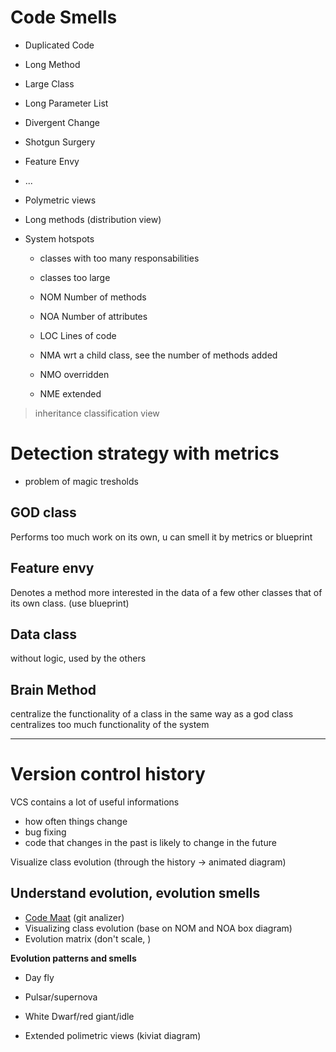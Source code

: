 # Code Smells

* Duplicated Code 
* Long Method 
* Large Class 
* Long Parameter List 
* Divergent Change 
* Shotgun Surgery 
* Feature Envy 
* ...

* Polymetric views

* Long methods (distribution view)
* System hotspots 
    * classes with too many responsabilities
    * classes too large
    * NOM Number of methods
    * NOA Number of attributes
    * LOC Lines of code

    * NMA wrt a child class, see the number of methods added 
    * NMO overridden 
    * NME extended

> inheritance classification view


# Detection strategy with metrics

* problem of magic tresholds


## GOD class 

Performs too much work on its own, 
u can smell it by metrics or blueprint

## Feature envy 

Denotes a method more interested in the data of 
a few other classes that of its own class.
(use blueprint)


## Data class

without logic, used by the others


## Brain Method

centralize the functionality of a class in the same way as a god class centralizes too much 
functionality of the system


---

# Version control history

VCS contains a lot of useful informations

* how often things change
* bug fixing
* code that changes in the past is likely to change in the future

Visualize class evolution (through the history -> animated diagram)


## Understand evolution, evolution smells

* [Code Maat](https://github.com/adamtornhill/code-maat) (git analizer)
* Visualizing class evolution (base on NOM and NOA box diagram)
* Evolution matrix (don't scale, )


**Evolution patterns and smells**

* Day fly
* Pulsar/supernova
* White Dwarf/red giant/idle

* Extended polimetric views (kiviat diagram)